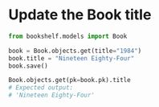# Update the Book title

```python
from bookshelf.models import Book

book = Book.objects.get(title="1984")
book.title = "Nineteen Eighty-Four"
book.save()

Book.objects.get(pk=book.pk).title
# Expected output:
# 'Nineteen Eighty-Four'
```
